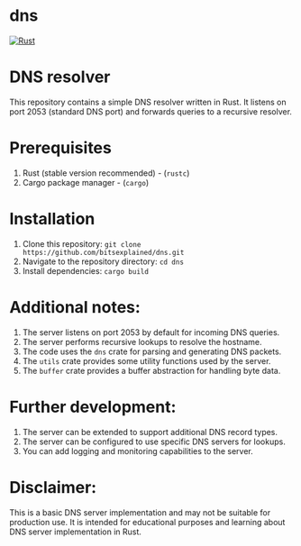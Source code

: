 # dns
[![Rust](https://github.com/bitsexplained/dns/actions/workflows/rust.yml/badge.svg)](https://github.com/bitsexplained/dns/actions/workflows/rust.yml)


# DNS resolver
This repository contains a simple DNS resolver written in Rust. It listens on port 2053 (standard DNS port) and forwards queries to a recursive resolver.

# Prerequisites
  1. Rust (stable version recommended) - (```rustc```)
  2. Cargo package manager - (```cargo```)

# Installation
  1. Clone this repository: ```git clone https://github.com/bitsexplained/dns.git```
  2. Navigate to the repository directory: ```cd dns```
  3. Install dependencies: ```cargo build```

# Additional notes:
1. The server listens on port 2053 by default for incoming DNS queries.
2. The server performs recursive lookups to resolve the hostname.
3. The code uses the ```dns``` crate for parsing and generating DNS packets.
4. The ```utils``` crate provides some utility functions used by the server.
5. The ```buffer``` crate provides a buffer abstraction for handling byte data.


# Further development:
1. The server can be extended to support additional DNS record types.
2. The server can be configured to use specific DNS servers for lookups.
3. You can add logging and monitoring capabilities to the server.

# Disclaimer:

This is a basic DNS server implementation and may not be suitable for production use. It is intended for educational purposes and learning about DNS server implementation in Rust.
